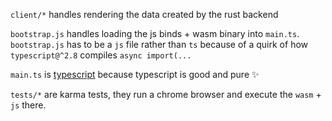 `client/*` handles rendering the data created by the rust backend

`bootstrap.js` handles loading the js binds + wasm binary into `main.ts`. `bootstrap.js` has to be a `js` file rather than `ts` because of a quirk of how `typescript@^2.8` compiles `async import(...`

`main.ts` is [typescript](https://www.typescriptlang.org/) because typescript is good and pure :sparkles:

`tests/*` are karma tests, they run a chrome browser and execute the `wasm` + `js` there.
